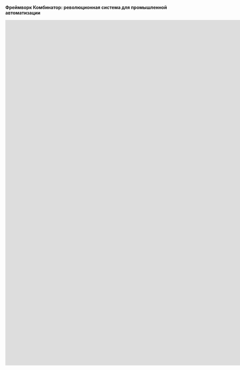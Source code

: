 **Фреймворк Комбинатор: революционная система для промышленной автоматизации**


<iframe width="1920" height="1080" src="https://www.youtube.com/embed/qRihQruaPxM" frameborder="0" allowfullscreen></iframe>


